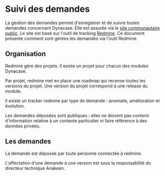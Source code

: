 # Suivi des demandes

La gestion des demandes permet d'enregistrer et de suivre toutes demandes concernant Dynacase. Elle est assurée via le [site communautaire public][dynacase.org]. Le site est basé sur l'outil de tracking  [Redmine][redmine].
Ce document présente comment sont gérées les demandes via l'outil Redmine.


## Organisation

Redmine gère des projets. Il existe un projet pour chacun des modules Dynacase.

Par projet, redmine met en place une roadmap qui recense toutes les versions du projet. Une version du projet correspond à une release du module.

Il existe un tracker redmine par type de demande : anomalie, amélioration et évolution.

Les demandes déposées sont publiques : elles ne doivent pas contenir d'information relative à un contexte particulier ni faire référence à des données privées.


## Les demandes

La demande est déposée par toute personne connectée à redmine.

L'affectation d'une demande à une version est sous la responsabilité du directeur technique Anakeen.






[redmine]:(http://www.redmine.org/)
[dynacase.org]:(http://dev.dynacase.org)
